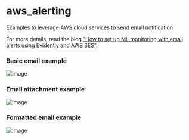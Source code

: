 # aws_alerting
Examples to leverage AWS cloud services to send email notification

For more details, read the blog ["How to set up ML monitoring with email alerts using Evidently and AWS SES"](https://www.evidentlyai.com/blog/ml-monitoring-with-email-alerts-tutorial). 

### Basic email example
![image](https://user-images.githubusercontent.com/18636680/229774267-db65d02b-4e50-4271-9c08-7b4c084190ff.png)

### Email attachment example
![image](https://user-images.githubusercontent.com/18636680/229773706-3bc95f20-1792-4b2e-a7c1-d7ab46fecc99.png)

### Formatted email example
![image](https://user-images.githubusercontent.com/18636680/229773950-39c2f17e-70b0-4574-aa16-4bb2af35b811.png)
